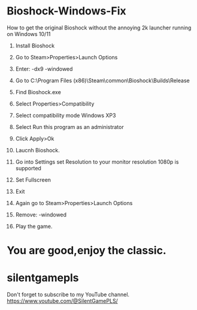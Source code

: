 # Bioshock-Windows-Fix
How to get the original Bioshock without the annoying 2k launcher running on Windows 10/11
1. Install Bioshock

2. Go to Steam>Properties>Launch Options 

3. Enter: -dx9 -windowed 

4. Go to C:\Program Files (x86)\Steam\common\Bioshock\Builds\Release

5. Find Bioshock.exe

6. Select Properties>Compatibility

7. Select compatibility mode Windows XP3

8. Select Run this program as an administrator 

9. Click Apply>Ok

10. Laucnh Bioshock.

11. Go into Settings set Resolution to your monitor resolution 1080p is supported

12. Set Fullscreen

13. Exit 

14. Again go to Steam>Properties>Launch Options 

15. Remove: -windowed 

16. Play the game. 

# You are good,enjoy the classic.
# silentgamepls
Don't forget to subscribe to my YouTube channel.
https://www.youtube.com/@SilentGamePLS/

